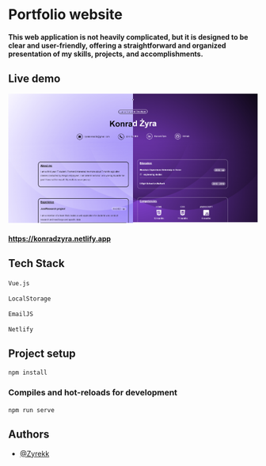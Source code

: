 

# Portfolio website

#### This web application is not heavily complicated, but it is designed to be clear and user-friendly, offering a straightforward and organized presentation of my skills, projects, and accomplishments.
## Live demo

![Logo](https://github.com/Zyrekk/portfolio-vue/raw/main/src/assets/portfolio.png)

#### https://konradzyra.netlify.app

## Tech Stack

``Vue.js``

``LocalStorage ``

``EmailJS ``

``Netlify ``

## Project setup
```
npm install
```

### Compiles and hot-reloads for development
```
npm run serve
```


## Authors

- [@Zyrekk](https://github.com/Zyrekk)








